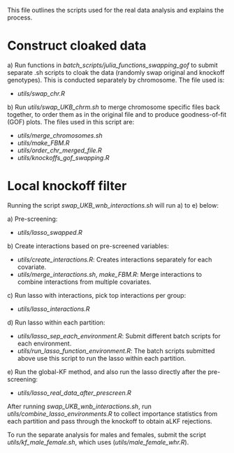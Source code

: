 
This file outlines the scripts used for the real data analysis and explains the process. 

# Construct cloaked data 

a) Run functions in *batch_scripts/julia_functions_swapping_gof* to submit separate .sh scripts to cloak the data (randomly swap original and knockoff genotypes). This is conducted separately by chromosome. The file used is:
  - *utils/swap_chr.R*

b) Run *utils/swap_UKB_chrm.sh* to merge chromosome specific files back together, to order them as in the original file and to produce goodness-of-fit (GOF) plots. The files used in this script are:
  - *utils/merge_chromosomes.sh* 
  - *utils/make_FBM.R* 
  - *utils/order_chr_merged_file.R*
  - *utils/knockoffs_gof_swapping.R*

# Local knockoff filter #

Running the script *swap_UKB_wnb_interactions.sh* will run a) to e) below: 

a) Pre-screening:
  - *utils/lasso_swapped.R*

b) Create interactions based on pre-screened variables:
  - *utils/create_interactions.R*: Creates interactions separately for each covariate. 
  - *utils/merge_interactions.sh*, *make_FBM.R*: Merge interactions to combine interactions from multiple covariates.

c) Run lasso with interactions, pick top interactions per group:
  - *utils/lasso_interactions.R*

d) Run lasso within each partition:
  - *utils/lasso_sep_each_environment.R*: Submit different batch scripts for each environment.
  - *utils/run_lasso_function_environment.R*: The batch scripts submitted above use this script to run the lasso within each partition.

e) Run the global-KF method, and also run the lasso directly after the pre-screening: 
  - *utils/lasso_real_data_after_prescreen.R*

After running *swap_UKB_wnb_interactions.sh*, run *utils/combine_lasso_environments.R* to collect importance statistics from each partition and pass through the knockoff to obtain aLKF rejections.

To run the separate analysis for males and females, submit the script *utils/kf_male_female.sh*, which uses (*utils/male_female_whr.R*).

